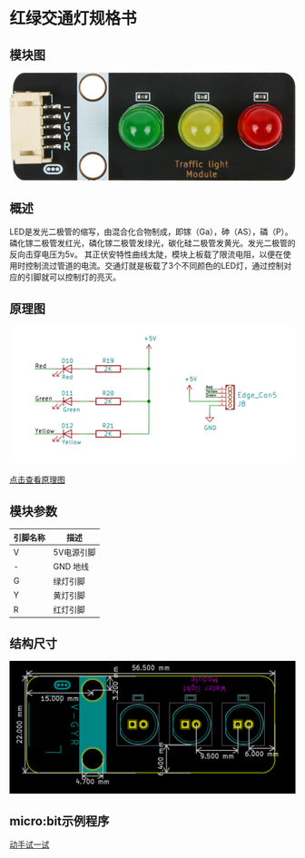 # 红绿交通灯规格书

## 模块图

![Traffic light Module](picture/Traffic_light_Module.png)

## 概述

LED是发光二极管的缩写，由混合化合物制成，即镓（Ga），砷（AS），磷（P）。 磷化镓二极管发红光，磷化镓二极管发绿光，碳化硅二极管发黄光。发光二极管的反向击穿电压为5v。 其正伏安特性曲线太陡，模块上板载了限流电阻，以便在使用时控制流过管道的电流。交通灯就是板载了3个不同颜色的LED灯，通过控制对应的引脚就可以控制灯的亮灭。

## 原理图

![原理图](picture/3.png)

<a href="zh-cn/ph2.0_sensors/displayers/trafficlight_module/红绿交通灯.pdf" target="_blank">点击查看原理图</a>

## 模块参数

| 引脚名称 | 描述       |
| -------- | ---------- |
| V        | 5V电源引脚 |
| -        | GND 地线   |
| G        | 绿灯引脚   |
| Y        | 黄灯引脚   |
| R        | 红灯引脚   |

## 结构尺寸

![尺寸图](picture/0.png)

## micro:bit示例程序

<a href="https://makecode.microbit.org/_Kt8FkrJfR85T" target="_blank">动手试一试</a>
